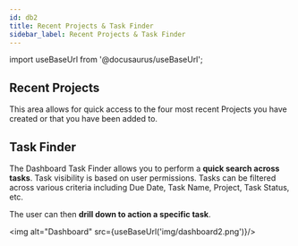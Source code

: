 ```yaml
---
id: db2
title: Recent Projects & Task Finder
sidebar_label: Recent Projects & Task Finder
---
```


import useBaseUrl from '@docusaurus/useBaseUrl';

## Recent Projects

This area allows for quick access to the four most recent Projects you have created or that you have been added to.


## Task Finder

The Dashboard Task Finder allows you to perform a **quick search across tasks**. Task visibility is based on user permissions. Tasks can be filtered across various criteria including Due Date, Task Name, Project, Task Status, etc. 

The user can then **drill down to action a specific task**.

<img alt="Dashboard" src={useBaseUrl('img/dashboard2.png')}/>